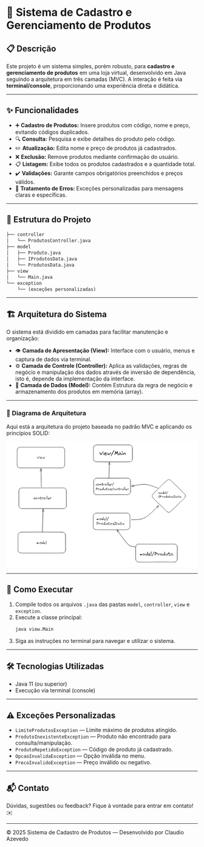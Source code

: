 
# 🛒 Sistema de Cadastro e Gerenciamento de Produtos

## 📋 Descrição

Este projeto é um sistema simples, porém robusto, para **cadastro e gerenciamento de produtos** em uma loja virtual, desenvolvido em Java seguindo a arquitetura em três camadas (MVC). A interação é feita via **terminal/console**, proporcionando uma experiência direta e didática.

---

## ✨ Funcionalidades

- ➕ **Cadastro de Produtos:** Insere produtos com código, nome e preço, evitando códigos duplicados.
- 🔍 **Consulta:** Pesquisa e exibe detalhes do produto pelo código.
- ✏️ **Atualização:** Edita nome e preço de produtos já cadastrados.
- ❌ **Exclusão:** Remove produtos mediante confirmação do usuário.
- 📋 **Listagem:** Exibe todos os produtos cadastrados e a quantidade total.
- ✔️ **Validações:** Garante campos obrigatórios preenchidos e preços válidos.
- 🚫 **Tratamento de Erros:** Exceções personalizadas para mensagens claras e específicas.

---

## 📂 Estrutura do Projeto

```
├── controller
│   └── ProdutosController.java
├── model
│   ├── Produto.java
│   ├── IProdutosData.java
│   └── ProdutosData.java
├── view
│   └── Main.java
└── exception
    └── (exceções personalizadas)
```

---

## 🏗️ Arquitetura do Sistema

O sistema está dividido em camadas para facilitar manutenção e organização:

- 👁️ **Camada de Apresentação (View):** Interface com o usuário, menus e captura de dados via terminal.
- ⚙️ **Camada de Controle (Controller):** Aplica as validações, regras de negócio e manipulação dos dados através de inversão de dependência, isto é, depende da implementação da interface.
- 💾 **Camada de Dados (Model):** Contém Estrutura da regra de negócio e armazenamento dos produtos em memória (array).

---

### 📌 Diagrama de Arquitetura

Aqui está a arquitetura do projeto baseada no padrão MVC e aplicando os princípios SOLID:

![Diagrama de Arquitetura do Sistema](./docs/arquitetura_mvc_solid.png)

---

## 🚀 Como Executar

1. Compile todos os arquivos `.java` das pastas `model`, `controller`, `view` e `exception`.
2. Execute a classe principal:  
   ```bash
   java view.Main
   ```
3. Siga as instruções no terminal para navegar e utilizar o sistema.

---

## 🛠️ Tecnologias Utilizadas

- Java 11 (ou superior)
- Execução via terminal (console)

---

## ⚠️ Exceções Personalizadas

- `LimiteProdutosException` — Limite máximo de produtos atingido.
- `ProdutoInexistenteException` — Produto não encontrado para consulta/manipulação.
- `ProdutoRepetidoException` — Código de produto já cadastrado.
- `OpcaoInvalidaException` — Opção inválida no menu.
- `PrecoInvalidoException` — Preço inválido ou negativo.

---

## 📬 Contato

Dúvidas, sugestões ou feedback? Fique à vontade para entrar em contato! ✉️

---

© 2025 Sistema de Cadastro de Produtos — Desenvolvido por Claudio Azevedo